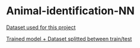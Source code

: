 # Animal-identification-NN

[Dataset used for this project](https://www.kaggle.com/alessiocorrado99/animals10)


[Trained model + Dataset splitted between train/test](https://drive.google.com/drive/folders/1iNGB9drFJiaKI9sHnNa9JNYWCRVY_wv2?usp=sharing)
